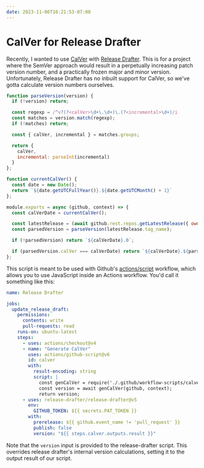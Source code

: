 ```yaml
---
date: 2023-11-06T16:21:53-07:00
---
```


# CalVer for Release Drafter

Recently, I wanted to use [CalVer](https://calver.org/) with [Release Drafter](https://github.com/release-drafter/release-drafter). This is for a project where the SemVer approach would result in a perpetually increasing patch version number, and a practically frozen major and minor version. Unfortunately, Release Drafter has no inbuilt support for CalVer, so we've gotta calculate version numbers ourselves.


```js
function parseVersion(version) {
  if (!version) return;

  const regexp = /^v?(?<calVer>\d+\.\d+)\.(?<incremental>\d+)/i
  const matches = version.match(regexp);
  if (!matches) return;

  const { calVer, incremental } = matches.groups;

  return {
    calVer,
    incremental: parseInt(incremental)
  }
};

function currentCalVer() {
  const date = new Date();
  return `${date.getUTCFullYear()}.${date.getUTCMonth() + 1}`
};

module.exports = async (github, context) => {
  const calVerDate = currentCalVer();

  const latestRelease = (await github.rest.repos.getLatestRelease({ owner: context.repo.owner, repo: context.repo.repo })).data;
  const parsedVersion = parseVersion(latestRelease.tag_name);

  if (!parsedVersion) return `${calVerDate}.0`;

  if (parsedVersion.calVer === calVerDate) return `${calVerDate}.${parsedVersion.incremental + 1}`;
};
```

This script is meant to be used with Github's [actions/script](https://github.com/actions/github-script) workflow, which allows you to use JavaScript inside an Actions workflow. You'd call it something like this:

```yaml
name: Release Drafter

jobs:
  update_release_draft:
    permissions:
      contents: write
      pull-requests: read
    runs-on: ubuntu-latest
    steps:
      - uses: actions/checkout@v4
      - name: "Generate CalVer"
        uses: actions/github-script@v6
        id: calver
        with:
          result-encoding: string
          script: |
            const genCalVer = require('./.github/workflow-scripts/calver.js');
            const version = await genCalVer(github, context);
            return version;
      - uses: release-drafter/release-drafter@v5
        env:
          GITHUB_TOKEN: ${{ secrets.PAT_TOKEN }}
        with:
          prerelease: ${{ github.event_name != 'pull_request' }}
          publish: false
          version: "${{ steps.calver.outputs.result }}"
```

Note that the `version` input is provided to the release-drafter script. This overrides release drafter's internal version calculations, setting it to the output result of our script.
